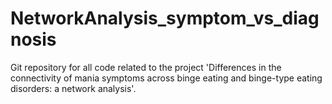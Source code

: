 # NetworkAnalysis_symptom_vs_diagnosis
Git repository for all code related to the project 'Differences in the connectivity of mania symptoms across binge eating and binge-type eating disorders: a network analysis'.

